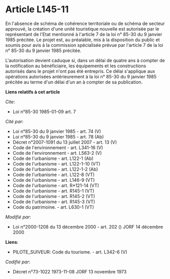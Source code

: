 # Article L145-11

En l'absence de schéma de cohérence territoriale ou de schéma de secteur approuvé, la création d'une unité touristique
nouvelle est autorisée par le représentant de l'Etat mentionné à l'article 7 de la loi n° 85-30 du 9 janvier 1985 précitée.
Le projet est, au préalable, mis à la disposition du public et soumis pour avis à la commission spécialisée prévue par
l'article 7 de la loi n° 85-30 du 9 janvier 1985 précitée.

L'autorisation devient caduque si, dans un délai de quatre ans à compter de la notification au bénéficiaire, les équipements
et les constructions autorisés dans le projet n'ont pas été entrepris. Ce délai s'applique aux opérations autorisées
antérieurement à la loi n° 85-30 du 9 janvier 1985 précitée au terme d'un délai d'un an à compter de sa publication.

**Liens relatifs à cet article**

_Cite_:

  - Loi n°85-30 1985-01-09 art. 7

_Cité par_:

  - Loi n°85-30 du 9 janvier 1985 - art. 74 (V)
  - Loi n°85-30 du 9 janvier 1985 - art. 78 (Ab)
  - Décret n°2007-1091 du 13 juillet 2007 - art. 13 (V)
  - Code de l'environnement - art. L341-16 (V)
  - Code de l'environnement - art. L563-2 (V)
  - Code de l'urbanisme - art. L122-1 (Ab)
  - Code de l'urbanisme - art. L122-1-10 (VT)
  - Code de l'urbanisme - art. L122-1-2 (Ab)
  - Code de l'urbanisme - art. L122-8 (VT)
  - Code de l'urbanisme - art. L146-9 (VT)
  - Code de l'urbanisme - art. R*121-14 (VT)
  - Code de l'urbanisme - art. R145-1 (VT)
  - Code de l'urbanisme - art. R145-2 (VT)
  - Code de l'urbanisme - art. R145-3 (VT)
  - Code du patrimoine. - art. L630-1 (VT)

_Modifié par_:

  - Loi n°2000-1208 du 13 décembre 2000 - art. 202 () JORF 14 décembre 2000

**Liens**:

  - PILOTE_SUIVEUR: Code du tourisme. - art. L342-6 (V)

_Codifié par_:

  - Décret n°73-1022 1973-11-08 JORF 13 novembre 1973
